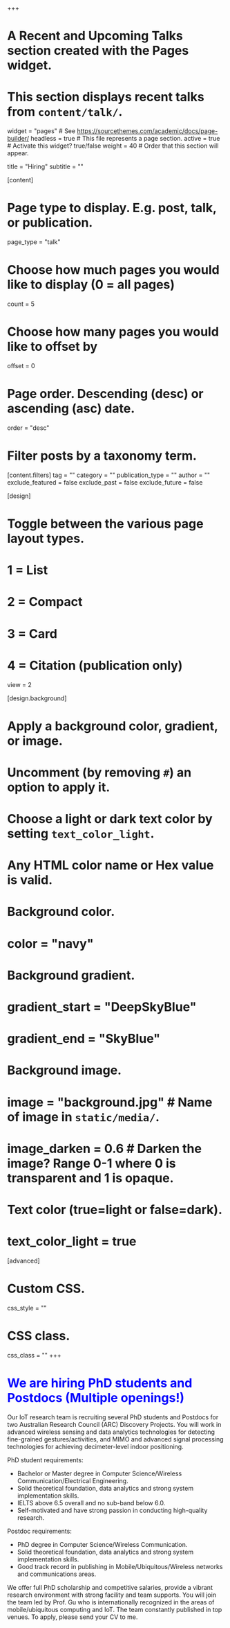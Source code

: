 +++
# A Recent and Upcoming Talks section created with the Pages widget.
# This section displays recent talks from `content/talk/`.

widget = "pages"  # See https://sourcethemes.com/academic/docs/page-builder/
headless = true  # This file represents a page section.
active = true  # Activate this widget? true/false
weight = 40  # Order that this section will appear.

title = "Hiring"
subtitle = ""

[content]
  # Page type to display. E.g. post, talk, or publication.
  page_type = "talk"
  
  # Choose how much pages you would like to display (0 = all pages)
  count = 5
  
  # Choose how many pages you would like to offset by
  offset = 0

  # Page order. Descending (desc) or ascending (asc) date.
  order = "desc"

  # Filter posts by a taxonomy term.
  [content.filters]
    tag = ""
    category = ""
    publication_type = ""
    author = ""
    exclude_featured = false
    exclude_past = false
    exclude_future = false
    
[design]
  # Toggle between the various page layout types.
  #   1 = List
  #   2 = Compact
  #   3 = Card
  #   4 = Citation (publication only)
  view = 2
  
[design.background]
  # Apply a background color, gradient, or image.
  #   Uncomment (by removing `#`) an option to apply it.
  #   Choose a light or dark text color by setting `text_color_light`.
  #   Any HTML color name or Hex value is valid.

  # Background color.
  # color = "navy"
  
  # Background gradient.
  # gradient_start = "DeepSkyBlue"
  # gradient_end = "SkyBlue"
  
  # Background image.
  # image = "background.jpg"  # Name of image in `static/media/`.
  # image_darken = 0.6  # Darken the image? Range 0-1 where 0 is transparent and 1 is opaque.

  # Text color (true=light or false=dark).
  # text_color_light = true  
  
[advanced]
 # Custom CSS. 
 css_style = ""
 
 # CSS class.
 css_class = ""
+++


# <font color=Blue> We are hiring PhD students and Postdocs (Multiple openings!) </font>

Our IoT research team is recruiting several PhD students and Postdocs for two Australian Research Council (ARC) Discovery Projects. You will work in advanced wireless sensing and data analytics technologies for detecting fine-grained gestures/activities, and MIMO and advanced signal processing technologies for achieving decimeter-level indoor positioning. 

PhD student requirements: 
- Bachelor or Master degree in Computer Science/Wireless Communication/Electrical Engineering.
- Solid theoretical foundation, data analytics and strong system implementation skills. 
- IELTS above 6.5 overall and no sub-band below 6.0.
- Self-motivated and have strong passion in conducting high-quality research.

Postdoc requirements:
- PhD degree in Computer Science/Wireless Communication. 
- Solid theoretical foundation, data analytics and strong system implementation skills.
- Good track record in publishing in Mobile/Ubiquitous/Wireless networks and communications areas. 

We offer full PhD scholarship and competitive salaries, provide a vibrant research environment with strong facility and team supports. You will join the team led by Prof. Gu who is internationally recognized in the areas of mobile/ubiquitous computing and IoT. The team constantly published in top venues. To apply, please send your CV to me.

